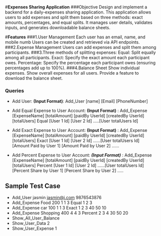 #**Expenses Sharing Application**
###Objective
Design and implement a backend for a daily-expenses sharing application. This application allows users to add expenses and split them based on three methods: exact amounts, percentages, and equal splits. It manages user details, validates inputs, and generates downloadable balance sheets.

#**Features**
###1.User Management
Each user has an email, name, and mobile numb
Users can be created and retrieved via API endpoints.
###2.Expense Management
Users can add expenses and split them among participants.
###3.Three methods of splitting expenses:
Equal: Split equally among all participants.
Exact: Specify the exact amount each participant owes.
Percentage: Specify the percentage each participant owes (ensuring percentages add up to 100%).
###4.Balance Sheet
Show individual expenses.
Show overall expenses for all users.
Provide a feature to download the balance sheet.

### Queries
* Add User: 
**(Input Format)**: Add_User [name] [Email] [PhoneNumber]


* Add Equal Expense to User Account:
**(Input Format)** : Add_Expense [ExpenseName] [totalAmount] [paidBy UserId] [createdBy UserId] [totalUsers] Equal [User 1 Id] [User 2 Id] .....[User totalUsers Id]


* Add Exact Expense to User Account:
**(Input Format)** : Add_Expense [ExpenseName] [totalAmount] [paidBy UserId] [createdBy UserId] [totalUsers] Exact [User 1 Id] [User 2 Id] ......[User totalUsers Id] [Amount Paid by User 1] [Amount Paid by User 2] ......


* Add Percent Expense to User Account:
***(Input Format)*** : Add_Expense [ExpenseName] [totalAmount] [paidBy UserId] [createdBy UserId] [totalUsers] Percent [User 1 Id] [User 2 Id] ......[User totalUsers Id] [Percent Share by User 1] [Percent Share by User 2] .....

## Sample Test Case

* Add_User jasmin jasmin@j.com 9876543876
* Add_Expense Food 200 1 1 3 Equal 1 2 3
* Add_Expense car 100 1 1 3 Exact 1 2 3 40 50 10
* Add_Expense Shopping 400 4 4 3 Percent 2 3 4 30 50 20
* Show_All_User_Balance
* Show_User_Data 2
* Show_User_Expense 1
